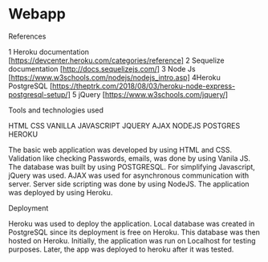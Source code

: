 # Webapp

References

1 Heroku documentation [https://devcenter.heroku.com/categories/reference]
2 Sequelize documentation [http://docs.sequelizejs.com/]
3 Node Js [https://www.w3schools.com/nodejs/nodejs_intro.asp]
4Heroku PostgreSQL [https://theptrk.com/2018/08/03/heroku-node-express-postgresql-setup/]
5 jQuery [https://www.w3schools.com/jquery/]


Tools and technologies used

HTML
CSS
VANILLA JAVASCRIPT
JQUERY
AJAX
NODEJS
POSTGRES
HEROKU

The basic web application was developed by using HTML and CSS. 
Validation like checking Passwords, emails, was done by using Vanila JS. 
The database was built by using POSTGRESQL. 
For simplifying Javascript, jQuery was used. 
AJAX was used for asynchronous communication with server. 
Server side scripting was done by using NodeJS. 
The application was deployed by using Heroku. 


Deployment 

Heroku was used to deploy the application. Local database was created in PostgreSQL since its deployment is free on Heroku. This database was then hosted on Heroku. Initially, the application was run on Localhost for testing purposes. Later, the app was deployed to heroku after it was tested. 
